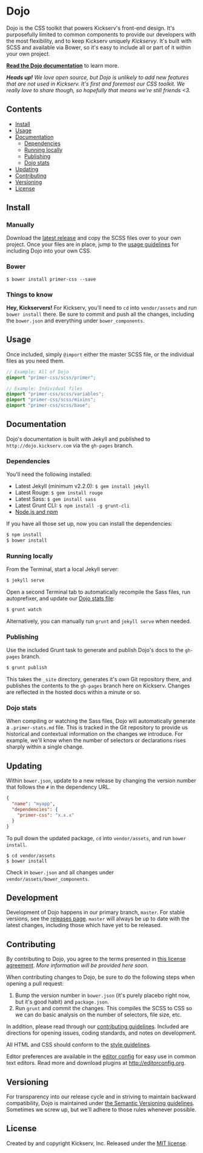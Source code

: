 # Dojo

Dojo is the CSS toolkit that powers Kickserv's front-end design. It's purposefully limited to common components to provide our developers with the most flexibility, and to keep Kickserv uniquely *Kickservy*. It's built with SCSS and available via Bower, so it's easy to include all or part of it within your own project.

[**Read the Dojo documentation**](http://primercss.io) to learn more.

_**Heads up!** We love open source, but Dojo is unlikely to add new features that are not used in Kickserv. It's first and foremost our CSS toolkit. We really love to share though, so hopefully that means we're still friends <3._

## Contents

- [Install](#install)
- [Usage](#usage)
- [Documentation](#documentation)
  - [Dependencies](#dependencies)
  - [Running locally](#running-locally)
  - [Publishing](#publishing)
  - [Dojo stats](#primer-stats)
- [Updating](#updating)
- [Contributing](#contributing)
- [Versioning](#versioning)
- [License](#license)

## Install

### Manually

Download the [latest release](https://github.com/primer/primer/releases/latest) and copy the SCSS files over to your own project. Once your files are in place, jump to the [usage guidelines](#usage) for including Dojo into your own CSS.

### Bower

```
$ bower install primer-css --save
```

### Things to know

**Hey, Kickservers!** For Kickserv, you'll need to  `cd` into `vendor/assets` and run `bower install` there. Be sure to commit and push all the changes, including the `bower.json` and everything under `bower_components`.

## Usage

Once included, simply `@import` either the master SCSS file, or the individual files as you need them.

```scss
// Example: All of Dojo
@import "primer-css/scss/primer";

// Example: Individual files
@import "primer-css/scss/variables";
@import "primer-css/scss/mixins";
@import "primer-css/scss/base";
```

## Documentation

Dojo's documentation is built with Jekyll and published to `http://dojo.kickserv.com` via the `gh-pages` branch.

### Dependencies

You'll need the following installed:

- Latest Jekyll (minimum v2.2.0): `$ gem install jekyll`
- Latest Rouge: `$ gem install rouge`
- Latest Sass: `$ gem install sass`
- Latest Grunt CLI: `$ npm install -g grunt-cli`
- [Node.js and npm](http://nodejs.org/download/)

If you have all those set up, now you can install the dependencies:

```bash
$ npm install
$ bower install
```

### Running locally

From the Terminal, start a local Jekyll server:

```bash
$ jekyll serve
```

Open a second Terminal tab to automatically recompile the Sass files, run autoprefixer, and update our [Dojo stats file](#primer-stats):

```bash
$ grunt watch
```

Alternatively, you can manually run `grunt` and `jekyll serve` when needed.

### Publishing

Use the included Grunt task to generate and publish Dojo's docs to the `gh-pages` branch.

```bash
$ grunt publish
```

This takes the `_site` directory, generates it's own Git repository there, and publishes the contents to the `gh-pages` branch here on Kickserv. Changes are reflected in the hosted docs within a minute or so.

### Dojo stats

When compiling or watching the Sass files, Dojo will automatically generate a `.primer-stats.md` file. This is tracked in the Git repository to provide us historical and contextual information on the changes we introduce. For example, we'll know when the number of selectors or declarations rises sharply within a single change.

## Updating

Within `bower.json`, update to a new release by changing the version number that follows the `#` in the dependency URL.

```json
{
  "name": "myapp",
  "dependencies": {
    "primer-css": "x.x.x"
  }
}
```

To pull down the updated package, `cd` into `vendor/assets`, and run `bower install`.

```
$ cd vendor/assets
$ bower install
```

Check in `bower.json` and all changes under `vendor/assets/bower_components`.

## Development

Development of Dojo happens in our primary branch, `master`. For stable versions, see the [releases page](https://github.com/kickserv/dojo/releases). `master` will always be up to date with the latest changes, including those which have yet to be released.

## Contributing

By contributing to Dojo, you agree to the terms presented in [this license agreement](https://cla.github.com/). *More information will be provided here soon.*

When contributing changes to Dojo, be sure to do the following steps when opening a pull request:

1. Bump the version number in `bower.json` (it's purely placebo right now, but it's good habit) and `package.json`.
2. Run `grunt` and commit the changes. This compiles the SCSS to CSS so we can do basic analysis on the number of selectors, file size, etc.

In addition, please read through our [contributing guidelines](https://github.com/primer/primer/blob/master/CONTRIBUTING.md). Included are directions for opening issues, coding standards, and notes on development.

All HTML and CSS should conform to the [style guidelines](http://primercss.io/guidelines).

Editor preferences are available in the [editor config](https://github.com/primer/primer/blob/master/.editorconfig) for easy use in common text editors. Read more and download plugins at <http://editorconfig.org>.

## Versioning

For transparency into our release cycle and in striving to maintain backward compatibility, Dojo is maintained under [the Semantic Versioning guidelines](http://semver.org/). Sometimes we screw up, but we'll adhere to those rules whenever possible.

## License

Created by and copyright Kickserv, Inc. Released under the [MIT license](LICENSE.md).
